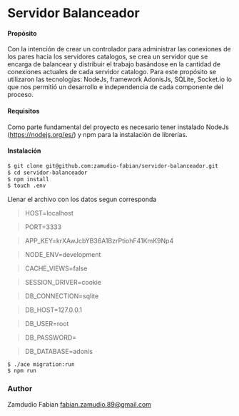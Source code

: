 # Servidor Balanceador

#### Propósito

Con la intención de crear un controlador para administrar las conexiones de los pares hacia los servidores catalogos, se crea un servidor que se encarga de balancear y distribuir el trabajo basándose en la cantidad de conexiones actuales de cada servidor catalogo. Para este propósito se utilizaron las tecnologías: NodeJs, framework AdonisJs, SQLite, Socket.io lo que nos permitió un desarrollo e independencia de cada componente del proceso.

#### Requisitos

Como parte fundamental del proyecto es necesario tener instalado NodeJs (https://nodejs.org/es/) y npm para la instalación de librerías.

#### Instalación

```sh
$ git clone git@github.com:zamudio-fabian/servidor-balanceador.git
$ cd servidor-balanceador
$ npm install
$ touch .env
```

Llenar el archivo con los datos segun corresponda

>   HOST=localhost

>   PORT=3333

>   APP_KEY=krXAwJcbYB36A1BzrPtiohF41KmK9Np4

>   NODE_ENV=development

>   CACHE_VIEWS=false

>   SESSION_DRIVER=cookie

>   DB_CONNECTION=sqlite

>   DB_HOST=127.0.0.1

>   DB_USER=root

>   DB_PASSWORD=

>   DB_DATABASE=adonis



```
$ ./ace migration:run
$ npm run
```


### Author
Zamdudio Fabian
fabian.zamudio.89@gmail.com